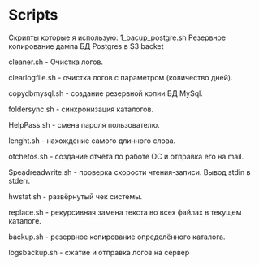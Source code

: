# Scripts
Скрипты которые я использую:
1_bacup_postgre.sh Резервное копирование дампа БД Postgres в S3 backet

cleaner.sh - Очистка логов.

clearlogfile.sh - очистка логов с параметром (количество дней).

copydbmysql.sh - создание резервной копии БД MySql.

foldersync.sh - синхронизация каталогов.

HelpPass.sh - смена пароля пользователю.

lenght.sh - нахождение самого длинного слова.

otchetos.sh - создание отчёта по работе ОС и отправка его на mail.

Speadreadwrite.sh - проверка скорости чтения-записи. Вывод stdin в stderr.

hwstat.sh - развёрнутый чек системы.

replace.sh - рекурсивная замена текста во всех файлах в текущем каталоге.

backup.sh - резервное копирование определённого каталога.

logsbackup.sh - сжатие и отправка логов на сервер
